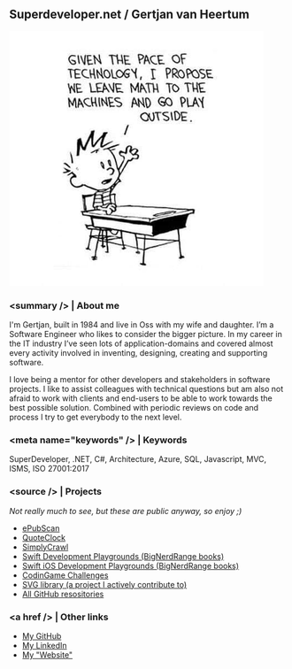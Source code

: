 ## Superdeveloper.net / Gertjan van Heertum
![Header](IMG_0508.jpg)

### \<summary /\> | About me
I'm Gertjan, built in 1984 and live in Oss with my wife and daughter. I’m a Software Engineer who likes to consider the bigger picture. In my career in the IT industry I’ve seen lots of application-domains and covered almost every activity involved in inventing, designing, creating and supporting software.

I love being a mentor for other developers and stakeholders in software projects. I like to assist colleagues with technical questions but am also not afraid to work with clients and end-users to be able to work towards the best possible solution. Combined with periodic reviews on code and process I try to get everybody to the next level.

### \<meta name="keywords" /\> | Keywords
SuperDeveloper, .NET, C#, Architecture, Azure, SQL, Javascript, MVC, ISMS, ISO 27001:2017

### \<source /\> | Projects 
*Not really much to see, but these are public anyway, so enjoy ;)*
- [ePubScan](https://superdeveloper.net/ePubScan)
- [QuoteClock](https://superdeveloper.net/QuoteClock)
- [SimplyCrawl](https://superdeveloper.net/SimplyCrawl)
- [Swift Development Playgrounds (BigNerdRange books)](https://superdeveloper.net/BigNerdRanch-SwiftDevelopment)
- [Swift iOS Development Playgrounds (BigNerdRange books)](https://superdeveloper.net/BigNerdRanch-iOSDevelopment)
- [CodinGame Challenges](https://superdeveloper.net/CodinGame)
- [SVG library (a project I actively contribute to)](https://github.com/vvvv/SVG)
- [All GitHub resositories](https://github.com/gvheertum?tab=repositories)

### \<a href /\> | Other links
- [My GitHub](https://github.com/gvheertum)
- [My LinkedIn](https://www.linkedin.com/in/gertjanvanheertum/)
- [My "Website"](https://heertum.net/)
